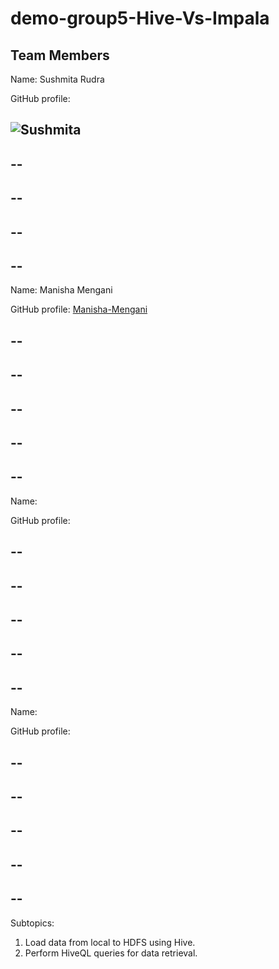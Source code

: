 # demo-group5-Hive-Vs-Impala
## Team Members
Name: Sushmita Rudra

GitHub profile: []()

![Sushmita](./IMG_2139.jpg)
--
--
--
--
--
--
--
--
--


Name: Manisha Mengani

GitHub profile: [Manisha-Mengani](https://github.com/Manisha-Mengani)

--
--
--
--
--
--
--
--
--
--

Name: 

GitHub profile: []()

--
--
--
--
--
--
--
--
--
--


Name:

GitHub profile: []()

--
--
--
--
--
--
--
--
--
--



Subtopics:
1. Load data from local to HDFS using Hive.
1. Perform HiveQL queries for data retrieval.
